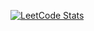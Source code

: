 [![LeetCode Stats](https://leetcard.jacoblin.cool/eddie25?theme=nord&font=patrick_hand&ext=heatmap)](https://leetcode.com/eddie25)
